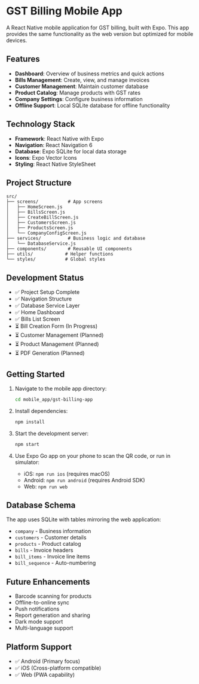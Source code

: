 # GST Billing Mobile App

A React Native mobile application for GST billing, built with Expo. This app provides the same functionality as the web version but optimized for mobile devices.

## Features

- **Dashboard**: Overview of business metrics and quick actions
- **Bills Management**: Create, view, and manage invoices
- **Customer Management**: Maintain customer database
- **Product Catalog**: Manage products with GST rates
- **Company Settings**: Configure business information
- **Offline Support**: Local SQLite database for offline functionality

## Technology Stack

- **Framework**: React Native with Expo
- **Navigation**: React Navigation 6
- **Database**: Expo SQLite for local data storage
- **Icons**: Expo Vector Icons
- **Styling**: React Native StyleSheet

## Project Structure

```
src/
├── screens/           # App screens
│   ├── HomeScreen.js
│   ├── BillsScreen.js
│   ├── CreateBillScreen.js
│   ├── CustomersScreen.js
│   ├── ProductsScreen.js
│   └── CompanyConfigScreen.js
├── services/          # Business logic and database
│   └── DatabaseService.js
├── components/        # Reusable UI components
├── utils/            # Helper functions
└── styles/           # Global styles
```

## Development Status

- ✅ Project Setup Complete
- ✅ Navigation Structure
- ✅ Database Service Layer
- ✅ Home Dashboard
- ✅ Bills List Screen
- ⏳ Bill Creation Form (In Progress)
- ⏳ Customer Management (Planned)
- ⏳ Product Management (Planned)
- ⏳ PDF Generation (Planned)

## Getting Started

1. Navigate to the mobile app directory:
   ```bash
   cd mobile_app/gst-billing-app
   ```

2. Install dependencies:
   ```bash
   npm install
   ```

3. Start the development server:
   ```bash
   npm start
   ```

4. Use Expo Go app on your phone to scan the QR code, or run in simulator:
   - iOS: `npm run ios` (requires macOS)
   - Android: `npm run android` (requires Android SDK)
   - Web: `npm run web`

## Database Schema

The app uses SQLite with tables mirroring the web application:
- `company` - Business information
- `customers` - Customer details
- `products` - Product catalog
- `bills` - Invoice headers
- `bill_items` - Invoice line items
- `bill_sequence` - Auto-numbering

## Future Enhancements

- Barcode scanning for products
- Offline-to-online sync
- Push notifications
- Report generation and sharing
- Dark mode support
- Multi-language support

## Platform Support

- ✅ Android (Primary focus)
- ✅ iOS (Cross-platform compatible)
- ✅ Web (PWA capability)